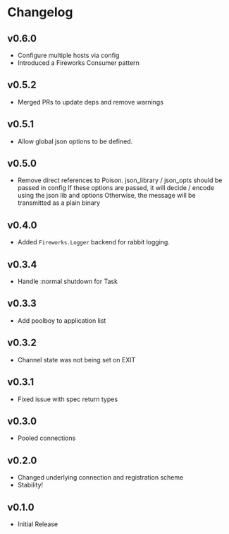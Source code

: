 # Changelog

## v0.6.0
  * Configure multiple hosts via config
  * Introduced a Fireworks Consumer pattern

## v0.5.2
  * Merged PRs to update deps and remove warnings

## v0.5.1
  * Allow global json options to be defined.

## v0.5.0
  * Remove direct references to Poison. json_library / json_opts should be passed in config
    If these options are passed, it will decide / encode using the json lib and options
    Otherwise, the message will be transmitted as a plain binary

## v0.4.0
  * Added `Fireworks.Logger` backend for rabbit logging.

## v0.3.4
  * Handle :normal shutdown for Task

## v0.3.3
  * Add poolboy to application list

## v0.3.2
  * Channel state was not being set on EXIT

## v0.3.1
  * Fixed issue with spec return types

## v0.3.0
  * Pooled connections

## v0.2.0
  * Changed underlying connection and registration scheme
  * Stability!

## v0.1.0
  * Initial Release
